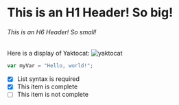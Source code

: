 # This is an H1 Header! So big!
###### This is an H6 Header! So small!

Here is a display of Yaktocat:
![yaktocat](https://github.com/Doraztl/skills-communicate-using-markdown/assets/150790840/16301818-95dc-4be0-af22-0e6defd57bcc)

``` javascript
var myVar = "Hello, world!";
```
- [x] List syntax is required
- [x] This item is complete
- [ ] This item is not complete

